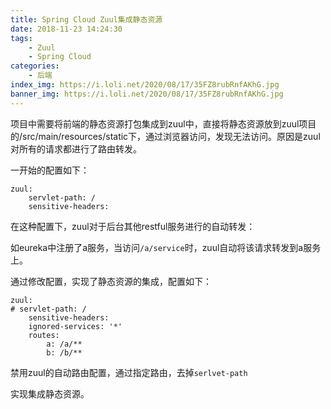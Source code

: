 ```yaml
---
title: Spring Cloud Zuul集成静态资源
date: 2018-11-23 14:24:30
tags:
    - Zuul
    - Spring Cloud
categories:
    - 后端
index_img: https://i.loli.net/2020/08/17/35FZ8rubRnfAKhG.jpg
banner_img: https://i.loli.net/2020/08/17/35FZ8rubRnfAKhG.jpg
---
```


项目中需要将前端的静态资源打包集成到zuul中，直接将静态资源放到zuul项目的/src/main/resources/static下，通过浏览器访问，发现无法访问。原因是zuul对所有的请求都进行了路由转发。

一开始的配置如下：

```
zuul:
    servlet-path: /
    sensitive-headers:
```

在这种配置下，zuul对于后台其他restful服务进行的自动转发：

如eureka中注册了a服务，当访问`/a/service`时，zuul自动将该请求转发到a服务上。

通过修改配置，实现了静态资源的集成，配置如下：

```
zuul:
# servlet-path: /
    sensitive-headers:
    ignored-services: '*'
    routes:
        a: /a/**
        b: /b/**
```

禁用zuul的自动路由配置，通过指定路由，去掉`serlvet-path`

实现集成静态资源。
